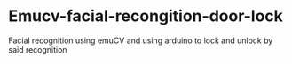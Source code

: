 # Emucv-facial-recongition-door-lock
Facial recognition using emuCV and using arduino to lock and unlock by said recognition
